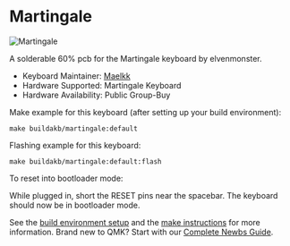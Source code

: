 # Martingale

![Martingale](https://i.imgur.com/yznVQJ1.jpg)

A solderable 60% pcb for the Martingale keyboard by elvenmonster.

-   Keyboard Maintainer: [Maelkk](https://github.com/Aeonstrife)
-   Hardware Supported: Martingale Keyboard
-   Hardware Availability: Public Group-Buy

Make example for this keyboard (after setting up your build environment):

    make buildakb/martingale:default

Flashing example for this keyboard:

    make buildakb/martingale:default:flash

To reset into bootloader mode:

While plugged in, short the RESET pins near the spacebar.
The keyboard should now be in bootloader mode.

See the [build environment setup](https://docs.qmk.fm/#/getting_started_build_tools) and the [make instructions](https://docs.qmk.fm/#/getting_started_make_guide) for more information. Brand new to QMK? Start with our [Complete Newbs Guide](https://docs.qmk.fm/#/newbs).